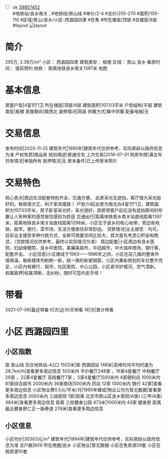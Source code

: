 - [ ] ok [39857452](https://bj.5i5j.com/ershoufang/39857452.html)  
 #地铁站/良乡南关 ,  #地铁线/房山线
#单价/2-4 #总价/255-270 #面积/105-110   #区域/房山/良乡/小区-西潞园四里 #在售 #所在楼层/顶层 #总楼层/6层 #layout 
![layout](http://image16.5i5j.com/erp/house/3985/39857452/huxing/lampnaog0a1ffa25.jpg_P5.jpg) 
# 简介 
 255万,  2.38万/m² 
小区： 西潞园四里
建筑类型： 板楼
区域： 房山 良乡
看房时间： 提前预约
地铁： 距离地铁良乡南关1397米 地图
# 基本信息 
 房屋户型|4室1厅1卫
所在楼层|顶层/6层
建筑面积|107.03平米
户型结构|平层
建筑类型|板楼
房屋朝向|南西北
装修情况|简装
供暖方式|集中供暖
配备电梯|无
# 交易信息 
 发布时间|2020-11-25
建筑年代|1995年|建筑年代仅供参考，实际房龄以政府信息为准
产权性质|商品房
规划用途|普通住宅
上次交易|2016-07-01
购房年限|满五年
共有情况|单独所有
抵押情况|无
房本备件|已上传房本照片
# 交易特色 
 核心卖点|周边生活配套特别齐全、交通方便。
此房采光无遮挡，客厅很大采光挺好的。格局很方正，利于家具摆放！
户型介绍|此房为南北向4室1厅1卫，建筑面积为107.03平米，房子卧室采光好，采光很好，厨房带窗户前后没有遮挡房间的布置让人有种家的感觉居住感较为舒适
交通出行|距离地铁良乡南关站直线距离1397米，距离地铁良乡南关站直线距离1298米。小区位于良乡的核心地带，旁边有地铁，超市，银行，菜市场，生活方便居住非常舒适。
贷款情况|业主接受：均可。目前业主接受多种付款方式，全款可商量空间比较大，其次首先考虑公积金和商贷。（贷款情况仅供参考，最终以实际情况为准）
周边配套|小区周边有良乡医院，妇幼保健院，良乡中医院，美廉美超市，华冠超市，中大瑞祥商场，银行等，配套齐全。
小区信息|小区建成于1993——1996年之间，小区在前几做的整体外墙保温，每栋楼体均粉刷一新，统一换的新塑钢窗，小区内重新规划的车位整齐充足，小区内有建行，超市，社区医院，中心公园，小区紧邻护城河，空气清新。
权属抵押|权属清晰，无纠纷，随时可签约走手续！
# 带看 
 2021-07-06|最近带看	 0|次|近30天带看	 14|次|累计带看
# 小区 西潞园四里
## 小区指数 
 距 房山线 苏庄地铁站-A2口 1502米|距 西潞园站 148米|高峰时间平均时速为28.7km/h|查看更多周边信息
500米内 平价餐厅248家 ，16家4星餐厅
中档餐厅29家 ，22家4星餐厅
高档餐厅7家 ，5家4星餐厅|500米内 4家便利店
1000米内 81家综合超市
2000米内 36家商场|500米内 药店 12家
1000米内 银行 42家|查看更多周边信息
小区物业费0.5元/平米/月|1995年建成|物业公司为暂无数据|查看更多周边信息
2000米内 三级医院 1家|距离 北京市房山区良乡医院(A类) (三甲/A类) 484米|查看更多周边信息
距离 三街健身公园 473米|1000米内 43家 健身房
距离最近健身房仁正一跆拳道 276米|查看更多周边信息
## 小区信息 
 小区均价|30303元/m²
建筑年代|1994年|建筑年代仅供参考，实际房龄以政府信息为准
总户数|809
所在商圈|良乡
小区物业|暂无数据
小区在售房源29套
小区在租房源10套
